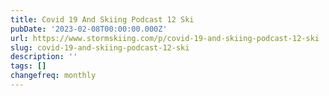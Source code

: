 ```yaml
---
title: Covid 19 And Skiing Podcast 12 Ski
pubDate: '2023-02-08T00:00:00.000Z'
url: https://www.stormskiing.com/p/covid-19-and-skiing-podcast-12-ski
slug: covid-19-and-skiing-podcast-12-ski
description: ''
tags: []
changefreq: monthly
---
```


<!-- Add post content below -->
